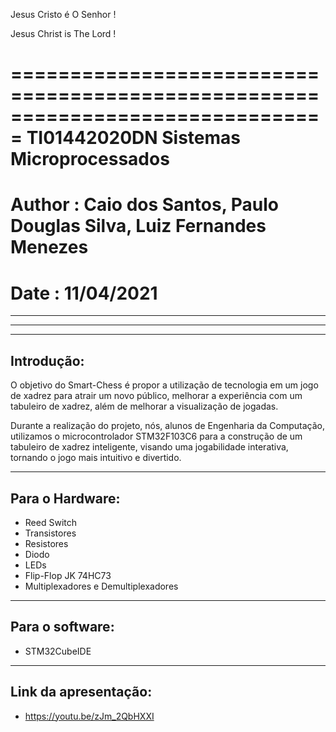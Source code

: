 Jesus Cristo é O Senhor !

Jesus Christ is The Lord !

===============================================================================
TI01442020DN Sistemas Microprocessados
===============================================================================
# Author : Caio dos Santos, Paulo Douglas Silva, Luiz Fernandes Menezes
# Date   : 11/04/2021

-------------------------------------------------------------------------------
-------------------------------------------------------------------------------

-------------------------------------------------------------------------------
Introdução: 
-------------------------------------------------------------------------------

O objetivo do Smart-Chess é propor a utilização de tecnologia em um jogo de 
xadrez para atrair um novo público, melhorar a experiência com um tabuleiro de
xadrez, além de melhorar a visualização de jogadas. 

Durante a realização do projeto, nós, alunos de Engenharia da Computação,
utilizamos o microcontrolador STM32F103C6 para a construção de um tabuleiro
de xadrez inteligente, visando uma jogabilidade interativa, tornando o jogo
mais intuitivo e divertido.


-------------------------------------------------------------------------------
Para o Hardware:
-------------------------------------------------------------------------------
- Reed Switch
- Transistores
- Resistores
- Diodo
- LEDs
- Flip-Flop JK 74HC73
- Multiplexadores e Demultiplexadores

-------------------------------------------------------------------------------
Para o software: 
-------------------------------------------------------------------------------
- STM32CubeIDE


-------------------------------------------------------------------------------
Link da apresentação:  
-------------------------------------------------------------------------------
- https://youtu.be/zJm_2QbHXXI
